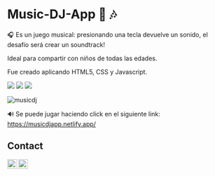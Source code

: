 # Music-DJ-App 🎵 🎶

🎧 Es un juego musical: presionando una tecla devuelve un sonido, el desafío será crear un soundtrack!

Ideal para compartir con niños de todas las edades.


Fue creado aplicando HTML5, CSS y Javascript.

<img src = "https://img.shields.io/badge/-HTML5-E34F26?style=flat&logo=html5&logoColor=white"> <img src = "https://img.shields.io/badge/-CSS3-1572B6?style=flat&logo=css3&logoColor=white">
<img src="https://img.shields.io/badge/-JavaScript-eed718?style=flat&logo=javascript&logoColor=ffffff">

![musicdj](https://user-images.githubusercontent.com/79233967/132579976-f90013b9-8eb1-4475-9f0f-ca2891fc6bfc.jpeg)



🔊 Se puede jugar haciendo click en el siguiente link: https://musicdjapp.netlify.app/ 



## Contact

[<img align="left" alt="Anailek | LinkedIn" width="22px" src="https://cdn.jsdelivr.net/npm/simple-icons@v3/icons/linkedin.svg" />][linkedin]
[<img align="left" alt="Anailek | Gmail" width="22px" src="https://cdn.jsdelivr.net/npm/simple-icons@3.13.0/icons/gmail.svg" />][gmail]


[gmail]: https://mail.google.com/mail/u/1/#inbox?compose=GTvVlcSBmzpsNzLKjrTttdJgnqWcdCtZgbJqpZjTRzqgdWQJHkMfjqhCBZgcCnHtsZnrGZFVksRJF
[linkedin]: https://www.linkedin.com/in/anailek

